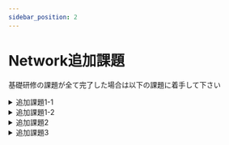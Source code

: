 ```yaml
---
sidebar_position: 2
---
```


# Network追加課題

基礎研修の課題が全て完了した場合は以下の課題に着手して下さい

<details>
    <summary>追加課題1-1</summary>
    <div>
ネットワーク図に従って、PCとルータに適切なIPアドレスを設定してください  
インターフェース番号は各自で調査してください

:::caution
PC以外のGUI設定は禁止とします
:::

#### 構成図
![pkt](./img/EX_1.png)
    </div>
</details>

<details>
    <summary>追加課題1-2</summary>
    <div>
*追加課題1-1*を引き続き使用します  
4台のルータにRIPv1を設定し、4台のPCがお互いにICMPでの疎通確認に成功するようにしてください  

:::caution
PC以外のGUI設定は禁止とします
:::
    </div>
</details>

<details>
    <summary>追加課題2</summary>
    <div>
ネットワーク構成図に従いIPアドレスとRIPの設定を行ったはずなのですが、いずれのPC同士の通信もうまくいきません  
問題点を修正しお互いの通信が通るようにしてください  

以下のリンクからファイルをpktファイルをダウンロードして下さい  

[課題ファイルダウンロード](https://drive.google.com/open?id=13A5FMEEgHBMs232KbpWmaJxe1aIQf1no&authuser=m.isobe.reg%40gmail.com&usp=drive_fs)

:::caution
PC以外のGUI設定は禁止とします  
RIPによるルーティングを必須とし、スタティックルートやそれ以外のルーティングプロトコルは禁止します
:::

#### 構成図
![pkt](./img/EX_2.png)|
    </div>
</details>

<details>
    <summary>追加課題3</summary>
    <div>
以下要件を満たすネットワークを構築してください

- 各ルータに**シングルエリアOSPF**の設定を行う
- 各ルータに**プロセスID**及び**ルータID**は以下の様に設定する

||プロセスID|ルーターID|
|---|:---:|:---:|
|router1|1|1.1.1.1|
|router2|2|2.2.2.2|
|router3|3|3.3.3.3|
|router4|4|4.4.4.4|


- プライオリティをrouter1が**DR**、router2が**BDR**になるように調整する
  ※プライオリティ値は任意で設定する
- PC向けの**Helloパケット**が発生しないように設定する
- Hello間隔を5秒に変更する
- PC間での**icmp**を可能にする

#### 構成図
![pkt](./img/OSPF.png)
    </div>
</details>